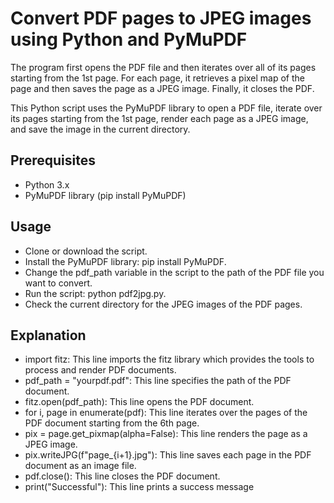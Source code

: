 # Convert PDF pages to JPEG images using Python and PyMuPDF

The program first opens the PDF file and then iterates over all of its pages starting from the 1st page. For each page, it retrieves a pixel map of the page and then saves the page as a JPEG image. Finally, it closes the PDF.

This Python script uses the PyMuPDF library to open a PDF file, iterate over its pages starting from the 1st page, render each page as a JPEG image, and save the image in the current directory.

## Prerequisites

* Python 3.x
* PyMuPDF library (pip install PyMuPDF)

## Usage

- Clone or download the script.
- Install the PyMuPDF library: pip install PyMuPDF.
- Change the pdf_path variable in the script to the path of the PDF file you want to convert.
- Run the script: python pdf2jpg.py.
- Check the current directory for the JPEG images of the PDF pages.

## Explanation

- import fitz: This line imports the fitz library which provides the tools to process and render PDF documents. 
- pdf_path = "yourpdf.pdf": This line specifies the path of the PDF document. 
- fitz.open(pdf_path): This line opens the PDF document. 
- for i, page in enumerate(pdf): This line iterates over the pages of the PDF document starting from the 6th page. 
- pix = page.get_pixmap(alpha=False): This line renders the page as a JPEG image. 
- pix.writeJPG(f"page_{i+1}.jpg"): This line saves each page in the PDF document as an image file. 
- pdf.close(): This line closes the PDF document. 
- print("Successful"): This line prints a success message
